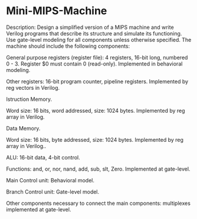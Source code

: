 # Mini-MIPS-Machine
Description: 
Design a simplified version of a MIPS machine and write Verilog programs that describe its structure and simulate its functioning. Use gate-level modeling for all components unless otherwise specified. The machine should include the following components:  

General purpose registers (register file): 4 registers, 16-bit long, numbered 0 - 3. Register $0 must contain 0 (read-only). Implemented in behavioral modeling. 

Other registers: 16-bit program counter, pipeline registers. Implemented by reg vectors in Verilog. 

Istruction Memory. 

Word size: 16 bits, word addressed, size: 1024 bytes. Implemented by reg array in Verilog. 

Data Memory. 

Word size: 16 bits, byte addressed, size: 1024 bytes. Implemented by reg array in Verilog.. 

ALU: 16-bit data, 4-bit control. 

Functions: and, or, nor, nand, add, sub, slt, Zero. Implemented at gate-level. 

Main Control unit: Behavioral model. 

Branch Control unit: Gate-level model. 

Other components necessary to connect the main components: multiplexes implemented at gate-level.
